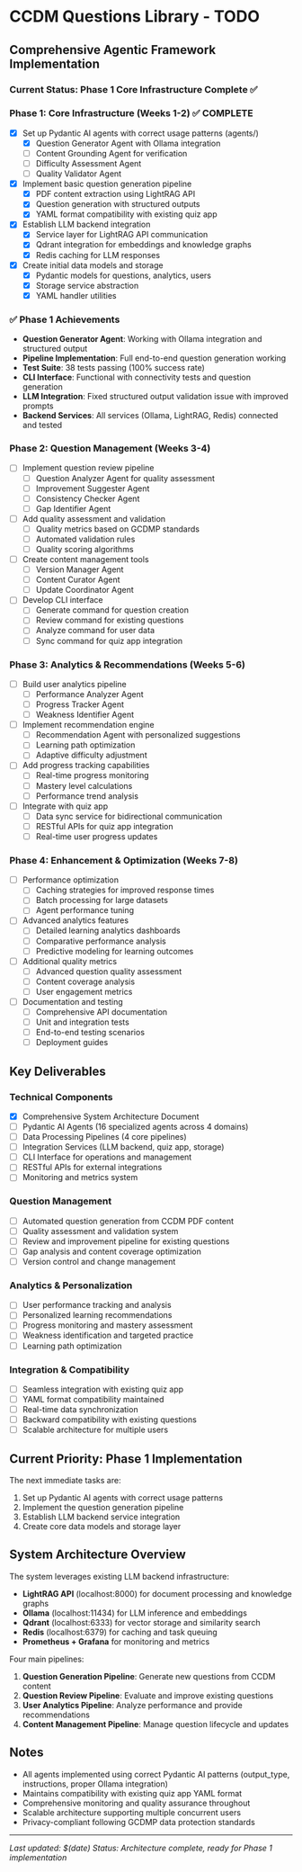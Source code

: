 # CCDM Questions Library - TODO

## Comprehensive Agentic Framework Implementation

### Current Status: Phase 1 Core Infrastructure Complete ✅

### Phase 1: Core Infrastructure (Weeks 1-2) ✅ COMPLETE
- [x] Set up Pydantic AI agents with correct usage patterns (agents/)
  - [x] Question Generator Agent with Ollama integration  
  - [ ] Content Grounding Agent for verification
  - [ ] Difficulty Assessment Agent
  - [ ] Quality Validator Agent
- [x] Implement basic question generation pipeline
  - [x] PDF content extraction using LightRAG API
  - [x] Question generation with structured outputs
  - [x] YAML format compatibility with existing quiz app
- [x] Establish LLM backend integration
  - [x] Service layer for LightRAG API communication
  - [x] Qdrant integration for embeddings and knowledge graphs
  - [x] Redis caching for LLM responses
- [x] Create initial data models and storage
  - [x] Pydantic models for questions, analytics, users
  - [x] Storage service abstraction
  - [x] YAML handler utilities

### ✅ Phase 1 Achievements
- **Question Generator Agent**: Working with Ollama integration and structured output
- **Pipeline Implementation**: Full end-to-end question generation working
- **Test Suite**: 38 tests passing (100% success rate)
- **CLI Interface**: Functional with connectivity tests and question generation
- **LLM Integration**: Fixed structured output validation issue with improved prompts
- **Backend Services**: All services (Ollama, LightRAG, Redis) connected and tested

### Phase 2: Question Management (Weeks 3-4)
- [ ] Implement question review pipeline
  - [ ] Question Analyzer Agent for quality assessment
  - [ ] Improvement Suggester Agent  
  - [ ] Consistency Checker Agent
  - [ ] Gap Identifier Agent
- [ ] Add quality assessment and validation
  - [ ] Quality metrics based on GCDMP standards
  - [ ] Automated validation rules
  - [ ] Quality scoring algorithms
- [ ] Create content management tools
  - [ ] Version Manager Agent
  - [ ] Content Curator Agent
  - [ ] Update Coordinator Agent
- [ ] Develop CLI interface
  - [ ] Generate command for question creation
  - [ ] Review command for existing questions
  - [ ] Analyze command for user data
  - [ ] Sync command for quiz app integration

### Phase 3: Analytics & Recommendations (Weeks 5-6)
- [ ] Build user analytics pipeline
  - [ ] Performance Analyzer Agent
  - [ ] Progress Tracker Agent
  - [ ] Weakness Identifier Agent
- [ ] Implement recommendation engine
  - [ ] Recommendation Agent with personalized suggestions
  - [ ] Learning path optimization
  - [ ] Adaptive difficulty adjustment
- [ ] Add progress tracking capabilities
  - [ ] Real-time progress monitoring
  - [ ] Mastery level calculations
  - [ ] Performance trend analysis
- [ ] Integrate with quiz app
  - [ ] Data sync service for bidirectional communication
  - [ ] RESTful APIs for quiz app integration
  - [ ] Real-time user progress updates

### Phase 4: Enhancement & Optimization (Weeks 7-8)
- [ ] Performance optimization
  - [ ] Caching strategies for improved response times
  - [ ] Batch processing for large datasets
  - [ ] Agent performance tuning
- [ ] Advanced analytics features
  - [ ] Detailed learning analytics dashboards
  - [ ] Comparative performance analysis
  - [ ] Predictive modeling for learning outcomes
- [ ] Additional quality metrics
  - [ ] Advanced question quality assessment
  - [ ] Content coverage analysis
  - [ ] User engagement metrics
- [ ] Documentation and testing
  - [ ] Comprehensive API documentation
  - [ ] Unit and integration tests
  - [ ] End-to-end testing scenarios
  - [ ] Deployment guides

## Key Deliverables

### Technical Components
- [x] Comprehensive System Architecture Document
- [ ] Pydantic AI Agents (16 specialized agents across 4 domains)
- [ ] Data Processing Pipelines (4 core pipelines)
- [ ] Integration Services (LLM backend, quiz app, storage)
- [ ] CLI Interface for operations and management
- [ ] RESTful APIs for external integrations
- [ ] Monitoring and metrics system

### Question Management
- [ ] Automated question generation from CCDM PDF content
- [ ] Quality assessment and validation system
- [ ] Review and improvement pipeline for existing questions
- [ ] Gap analysis and content coverage optimization
- [ ] Version control and change management

### Analytics & Personalization  
- [ ] User performance tracking and analysis
- [ ] Personalized learning recommendations
- [ ] Progress monitoring and mastery assessment
- [ ] Weakness identification and targeted practice
- [ ] Learning path optimization

### Integration & Compatibility
- [ ] Seamless integration with existing quiz app
- [ ] YAML format compatibility maintained
- [ ] Real-time data synchronization
- [ ] Backward compatibility with existing questions
- [ ] Scalable architecture for multiple users

## Current Priority: Phase 1 Implementation

The next immediate tasks are:
1. Set up Pydantic AI agents with correct usage patterns
2. Implement the question generation pipeline
3. Establish LLM backend service integration
4. Create core data models and storage layer

## System Architecture Overview

The system leverages existing LLM backend infrastructure:
- **LightRAG API** (localhost:8000) for document processing and knowledge graphs
- **Ollama** (localhost:11434) for LLM inference and embeddings  
- **Qdrant** (localhost:6333) for vector storage and similarity search
- **Redis** (localhost:6379) for caching and task queuing
- **Prometheus + Grafana** for monitoring and metrics

Four main pipelines:
1. **Question Generation Pipeline**: Generate new questions from CCDM content
2. **Question Review Pipeline**: Evaluate and improve existing questions  
3. **User Analytics Pipeline**: Analyze performance and provide recommendations
4. **Content Management Pipeline**: Manage question lifecycle and updates

## Notes

- All agents implemented using correct Pydantic AI patterns (output_type, instructions, proper Ollama integration)
- Maintains compatibility with existing quiz app YAML format
- Comprehensive monitoring and quality assurance throughout
- Scalable architecture supporting multiple concurrent users
- Privacy-compliant following GCDMP data protection standards

---
*Last updated: $(date)*
*Status: Architecture complete, ready for Phase 1 implementation*